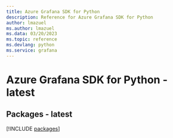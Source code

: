 ```yaml
---
title: Azure Grafana SDK for Python
description: Reference for Azure Grafana SDK for Python
author: lmazuel
ms.author: lmazuel
ms.data: 03/20/2023
ms.topic: reference
ms.devlang: python
ms.service: grafana
---
```

# Azure Grafana SDK for Python - latest
## Packages - latest
[!INCLUDE [packages](grafana-index.md)]